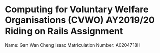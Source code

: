 # Computing for Voluntary Welfare Organisations (CVWO) AY2019/20 Riding on Rails Assignment 

Name: Gan Wan Cheng Isaac
Matriculation Number: A0204718H
